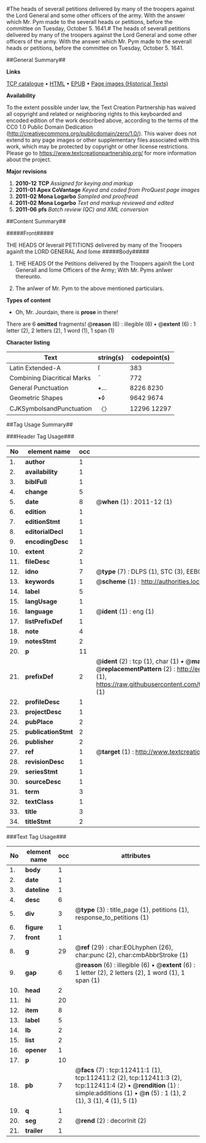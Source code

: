 #The heads of severall petitions delivered by many of the troopers against the Lord General and some other officers of the army. With the answer which Mr. Pym made to the severall heads or petitions, before the committee on Tuesday, October 5. 1641.#
The heads of severall petitions delivered by many of the troopers against the Lord General and some other officers of the army. With the answer which Mr. Pym made to the severall heads or petitions, before the committee on Tuesday, October 5. 1641.

##General Summary##

**Links**

[TCP catalogue](http://www.ota.ox.ac.uk/tcp/)  • 
[HTML](http://tei.it.ox.ac.uk/tcp/Texts-HTML/free/A86/A86145.html)  • 
[EPUB](http://tei.it.ox.ac.uk/tcp/Texts-EPUB/free/A86/A86145.epub) • 
[Page images (Historical Texts)](https://historicaltexts.jisc.ac.uk/eebo-99860293e)

**Availability**

To the extent possible under law, the Text Creation Partnership has waived all copyright and related or neighboring rights to this keyboarded and encoded edition of the work described above, according to the terms of the CC0 1.0 Public Domain Dedication (http://creativecommons.org/publicdomain/zero/1.0/). This waiver does not extend to any page images or other supplementary files associated with this work, which may be protected by copyright or other license restrictions. Please go to https://www.textcreationpartnership.org/ for more information about the project.

**Major revisions**

1. __2010-12__ __TCP__ *Assigned for keying and markup*
1. __2011-01__ __Apex CoVantage__ *Keyed and coded from ProQuest page images*
1. __2011-02__ __Mona Logarbo__ *Sampled and proofread*
1. __2011-02__ __Mona Logarbo__ *Text and markup reviewed and edited*
1. __2011-06__ __pfs__ *Batch review (QC) and XML conversion*

##Content Summary##

#####Front#####

THE HEADS Of ſeverall PETITIONS delivered by many of the Troopers againſt the LORD GENERAL And ſome
#####Body#####

1. THE HEADS Of the Petitions delivered by the Troopers againſt the Lord Generall and ſome Officers of the Army; With Mr. Pyms anſwer thereunto.

1. The anſwer of Mr. Pym to the above mentioned particulars.

**Types of content**

  * Oh, Mr. Jourdain, there is **prose** in there!

There are 6 **omitted** fragments! 
 @__reason__ (6) : illegible (6)  •  @__extent__ (6) : 1 letter (2), 2 letters (2), 1 word (1), 1 span (1)

**Character listing**


|Text|string(s)|codepoint(s)|
|---|---|---|
|Latin Extended-A|ſ|383|
|Combining             Diacritical Marks|̄|772|
|General Punctuation|•…|8226 8230|
|Geometric Shapes|▪◊|9642 9674|
|CJKSymbolsandPunctuation|〈〉|12296 12297|

##Tag Usage Summary##

###Header Tag Usage###

|No|element name|occ|attributes|
|---|---|---|---|
|1.|__author__|1||
|2.|__availability__|1||
|3.|__biblFull__|1||
|4.|__change__|5||
|5.|__date__|8| @__when__ (1) : 2011-12 (1)|
|6.|__edition__|1||
|7.|__editionStmt__|1||
|8.|__editorialDecl__|1||
|9.|__encodingDesc__|1||
|10.|__extent__|2||
|11.|__fileDesc__|1||
|12.|__idno__|7| @__type__ (7) : DLPS (1), STC (3), EEBO-CITATION (1), PROQUEST (1), VID (1)|
|13.|__keywords__|1| @__scheme__ (1) : http://authorities.loc.gov/ (1)|
|14.|__label__|5||
|15.|__langUsage__|1||
|16.|__language__|1| @__ident__ (1) : eng (1)|
|17.|__listPrefixDef__|1||
|18.|__note__|4||
|19.|__notesStmt__|2||
|20.|__p__|11||
|21.|__prefixDef__|2| @__ident__ (2) : tcp (1), char (1)  •  @__matchPattern__ (2) : ([0-9\-]+):([0-9IVX]+) (1), (.+) (1)  •  @__replacementPattern__ (2) : http://eebo.chadwyck.com/downloadtiff?vid=$1&page=$2 (1), https://raw.githubusercontent.com/textcreationpartnership/Texts/master/tcpchars.xml#$1 (1)|
|22.|__profileDesc__|1||
|23.|__projectDesc__|1||
|24.|__pubPlace__|2||
|25.|__publicationStmt__|2||
|26.|__publisher__|2||
|27.|__ref__|1| @__target__ (1) : http://www.textcreationpartnership.org/docs/. (1)|
|28.|__revisionDesc__|1||
|29.|__seriesStmt__|1||
|30.|__sourceDesc__|1||
|31.|__term__|3||
|32.|__textClass__|1||
|33.|__title__|3||
|34.|__titleStmt__|2||


###Text Tag Usage###

|No|element name|occ|attributes|
|---|---|---|---|
|1.|__body__|1||
|2.|__date__|1||
|3.|__dateline__|1||
|4.|__desc__|6||
|5.|__div__|3| @__type__ (3) : title_page (1), petitions (1), response_to_petitions (1)|
|6.|__figure__|1||
|7.|__front__|1||
|8.|__g__|29| @__ref__ (29) : char:EOLhyphen (26), char:punc (2), char:cmbAbbrStroke (1)|
|9.|__gap__|6| @__reason__ (6) : illegible (6)  •  @__extent__ (6) : 1 letter (2), 2 letters (2), 1 word (1), 1 span (1)|
|10.|__head__|2||
|11.|__hi__|20||
|12.|__item__|8||
|13.|__label__|5||
|14.|__lb__|2||
|15.|__list__|2||
|16.|__opener__|1||
|17.|__p__|10||
|18.|__pb__|7| @__facs__ (7) : tcp:112411:1 (1), tcp:112411:2 (2), tcp:112411:3 (2), tcp:112411:4 (2)  •  @__rendition__ (1) : simple:additions (1)  •  @__n__ (5) : 1 (1), 2 (1), 3 (1), 4 (1), 5 (1)|
|19.|__q__|1||
|20.|__seg__|2| @__rend__ (2) : decorInit (2)|
|21.|__trailer__|1||
